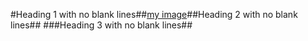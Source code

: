 #Heading 1 with no blank lines##[my
image](
    https://google.com
'tit
le'
)##Heading 2 with no blank lines##
  ###Heading 3 with no blank lines##
